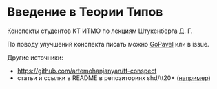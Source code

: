 # Введение в Теории Типов

Конспекты студентов КТ ИТМО по лекциям Штукенберга Д. Г.

По поводу улучшений конспекта писать можно [GoPavel](https://github.com/GoPavel) или в issue.

Другие источники:
- https://github.com/artemohanjanyan/tt-conspect
- статьи и ссылки в README в репозиториях shd/tt20* ([например](https://github.com/shd/tt2018))
